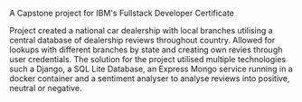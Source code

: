 A Capstone project for IBM's Fullstack Developer Certificate

Project created a national car dealership with local branches utilising a central database of dealership reviews throughout country. Allowed for lookups with different branches by state and creating own revies through user credentials.
The solution for the project utilised multiple technologies such a Django, a SQL Lite Database, an Express Mongo service running in a docker container and a sentiment analyser to analyse reviews into positive, neutral or negative.
